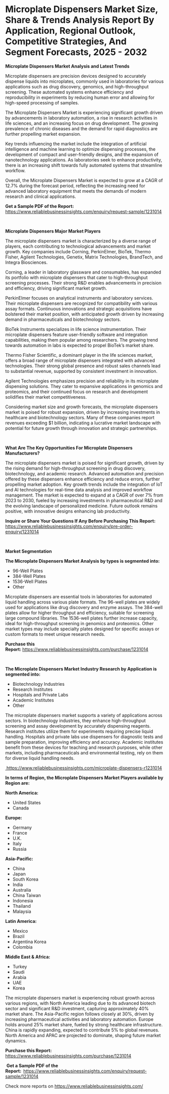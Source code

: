 <p><h1>Microplate Dispensers Market Size, Share & Trends Analysis Report By Application, Regional Outlook, Competitive Strategies, And Segment Forecasts, 2025 - 2032</h1></p><p><strong>Microplate Dispensers Market Analysis and Latest Trends</strong></p>
<p><p>Microplate dispensers are precision devices designed to accurately dispense liquids into microplates, commonly used in laboratories for various applications such as drug discovery, genomics, and high-throughput screening. These automated systems enhance efficiency and reproducibility in experiments by reducing human error and allowing for high-speed processing of samples.</p><p>The Microplate Dispensers Market is experiencing significant growth driven by advancements in laboratory automation, a rise in research activities in life sciences, and an increasing focus on drug development. The growing prevalence of chronic diseases and the demand for rapid diagnostics are further propelling market expansion. </p><p>Key trends influencing the market include the integration of artificial intelligence and machine learning to optimize dispensing processes, the development of compact and user-friendly designs, and the expansion of nanotechnology applications. As laboratories seek to enhance productivity, there is an increasing shift towards fully automated systems that streamline workflow. </p><p>Overall, the Microplate Dispensers Market is expected to grow at a CAGR of 12.7% during the forecast period, reflecting the increasing need for advanced laboratory equipment that meets the demands of modern research and clinical applications.</p></p>
<p><strong>Get a Sample PDF of the Report:&nbsp;</strong> <a href="https://www.reliablebusinessinsights.com/enquiry/request-sample/1231014?utm_campaign=2350&utm_medium=2&utm_source=Github&utm_content=ia&utm_term=18022025&utm_id=microplate-dispensers">https://www.reliablebusinessinsights.com/enquiry/request-sample/1231014</a></p>
<p>&nbsp;</p>
<p><strong>Microplate Dispensers Major Market Players</strong></p>
<p><p>The microplate dispensers market is characterized by a diverse range of players, each contributing to technological advancements and market growth. Key companies include Corning, PerkinElmer, BioTek, Thermo Fisher, Agilent Technologies, Genetix, Matrix Technologies, BrandTech, and Integra Biosciences.</p><p>Corning, a leader in laboratory glassware and consumables, has expanded its portfolio with microplate dispensers that cater to high-throughput screening processes. Their strong R&D enables advancements in precision and efficiency, driving significant market growth.</p><p>PerkinElmer focuses on analytical instruments and laboratory services. Their microplate dispensers are recognized for compatibility with various assay formats. Continuous innovations and strategic acquisitions have bolstered their market position, with anticipated growth driven by increasing demand in pharmaceuticals and biotechnology sectors.</p><p>BioTek Instruments specializes in life science instrumentation. Their microplate dispensers feature user-friendly software and integration capabilities, making them popular among researchers. The growing trend towards automation in labs is expected to propel BioTek’s market share.</p><p>Thermo Fisher Scientific, a dominant player in the life sciences market, offers a broad range of microplate dispensers integrated with advanced technologies. Their strong global presence and robust sales channels lead to substantial revenue, supported by consistent investment in innovation.</p><p>Agilent Technologies emphasizes precision and reliability in its microplate dispensing solutions. They cater to expansive applications in genomics and proteomics, and their continued focus on research and development solidifies their market competitiveness.</p><p>Considering market size and growth forecasts, the microplate dispensers market is poised for robust expansion, driven by increasing investments in healthcare and biotechnology sectors. Many of these companies report revenues exceeding $1 billion, indicating a lucrative market landscape with potential for future growth through innovation and strategic partnerships.</p></p>
<p>&nbsp;</p>
<p><strong>What Are The Key Opportunities For Microplate Dispensers Manufacturers?</strong></p>
<p><p>The microplate dispensers market is poised for significant growth, driven by the rising demand for high-throughput screening in drug discovery, biotechnology, and academic research. Advanced automation and precision offered by these dispensers enhance efficiency and reduce errors, further propelling market adoption. Key growth trends include the integration of IoT and AI technologies for real-time data analysis and improved workflow management. The market is expected to expand at a CAGR of over 7% from 2023 to 2030, fueled by increasing investments in pharmaceutical R&D and the evolving landscape of personalized medicine. Future outlook remains positive, with innovative designs enhancing lab productivity.</p></p>
<p><strong>Inquire or Share Your Questions If Any Before Purchasing This Report:</strong> <a href="https://www.reliablebusinessinsights.com/enquiry/pre-order-enquiry/1231014?utm_campaign=2350&utm_medium=2&utm_source=Github&utm_content=ia&utm_term=18022025&utm_id=microplate-dispensers">https://www.reliablebusinessinsights.com/enquiry/pre-order-enquiry/1231014</a></p>
<p>&nbsp;</p>
<p><strong>Market Segmentation</strong></p>
<p><strong>The Microplate Dispensers Market Analysis by types is segmented into:</strong></p>
<p><ul><li>96-Well Plates</li><li>384-Well Plates</li><li>1536-Well Plates</li><li>Other</li></ul></p>
<p><p>Microplate dispensers are essential tools in laboratories for automated liquid handling across various plate formats. The 96-well plates are widely used for applications like drug discovery and enzyme assays. The 384-well plates allow for higher throughput and efficiency, suitable for screening large compound libraries. The 1536-well plates further increase capacity, ideal for high-throughput screening in genomics and proteomics. Other market types may include specialty plates designed for specific assays or custom formats to meet unique research needs.</p></p>
<p><strong>Purchase this Report:&nbsp;</strong><a href="https://www.reliablebusinessinsights.com/purchase/1231014?utm_campaign=2350&utm_medium=2&utm_source=Github&utm_content=ia&utm_term=18022025&utm_id=microplate-dispensers">https://www.reliablebusinessinsights.com/purchase/1231014</a></p>
<p>&nbsp;</p>
<p><strong>The Microplate Dispensers Market Industry Research by Application is segmented into:</strong></p>
<p><ul><li>Biotechnology Industries</li><li>Research Institutes</li><li>Hospitals and Private Labs</li><li>Academic Institutes</li><li>Other</li></ul></p>
<p><p>The microplate dispensers market supports a variety of applications across sectors. In biotechnology industries, they enhance high-throughput screening and assay development by accurately dispensing reagents. Research institutes utilize them for experiments requiring precise liquid handling. Hospitals and private labs use dispensers for diagnostic tests and sample preparation, improving efficiency and accuracy. Academic institutes benefit from these devices for teaching and research purposes, while other markets, including pharmaceuticals and environmental testing, rely on them for diverse liquid handling needs.</p></p>
<p><a href="https://www.reliablebusinessinsights.com/microplate-dispensers-r1231014?utm_campaign=2350&utm_medium=2&utm_source=Github&utm_content=ia&utm_term=18022025&utm_id=microplate-dispensers">&nbsp;https://www.reliablebusinessinsights.com/microplate-dispensers-r1231014</a></p>
<p><strong>In terms of Region, the Microplate Dispensers Market Players available by Region are:</strong></p>
<p>
    <p> <strong> North America: </strong>
        <ul>
            <li>United States</li>
            <li>Canada</li>
        </ul>
        </p> 
    <p> <strong> Europe: </strong>
        <ul>
            <li>Germany</li>
            <li>France</li>
            <li>U.K.</li>
            <li>Italy</li>
            <li>Russia</li>
        </ul>
        </p> 
    <p> <strong> Asia-Pacific: </strong>
        <ul>
            <li>China</li>
            <li>Japan</li>
            <li>South Korea</li>
            <li>India</li>
            <li>Australia</li>
            <li>China Taiwan</li>
            <li>Indonesia</li>
            <li>Thailand</li>
            <li>Malaysia</li>
        </ul>
        </p> 
    <p> <strong> Latin America: </strong>
        <ul>
            <li>Mexico</li>
            <li>Brazil</li>
            <li>Argentina Korea</li>
            <li>Colombia</li>
        </ul>
        </p> 
    <p> <strong> Middle East & Africa: </strong>
        <ul>
            <li>Turkey</li>
            <li>Saudi</li>
            <li>Arabia</li>
            <li>UAE</li>
            <li>Korea</li>
        </ul>
    </p>
    </p>
<p><p>The microplate dispensers market is experiencing robust growth across various regions, with North America leading due to its advanced biotech sector and significant R&D investment, capturing approximately 40% market share. The Asia-Pacific region follows closely at 30%, driven by increasing pharmaceutical activities and laboratory automation. Europe holds around 25% market share, fueled by strong healthcare infrastructure. China is rapidly expanding, expected to contribute 5% to global revenues. North America and APAC are projected to dominate, shaping future market dynamics.</p></p>
<p><strong>Purchase this Report: </strong><a href="https://www.reliablebusinessinsights.com/purchase/1231014?utm_campaign=2350&utm_medium=2&utm_source=Github&utm_content=ia&utm_term=18022025&utm_id=microplate-dispensers">https://www.reliablebusinessinsights.com/purchase/1231014</a></p>
<p>&nbsp;<strong>Get a Sample PDF of the Report:&nbsp;&nbsp;</strong><a href="https://www.reliablebusinessinsights.com/enquiry/request-sample/1231014?utm_campaign=2350&utm_medium=2&utm_source=Github&utm_content=ia&utm_term=18022025&utm_id=microplate-dispensers">https://www.reliablebusinessinsights.com/enquiry/request-sample/1231014</a></p>
<p><strong></strong></p>
<p>Check more reports on <a href="https://www.reliablebusinessinsights.com/?utm_campaign=2350&utm_medium=2&utm_source=Github&utm_content=ia&utm_term=18022025&utm_id=microplate-dispensers">https://www.reliablebusinessinsights.com/</a></p>